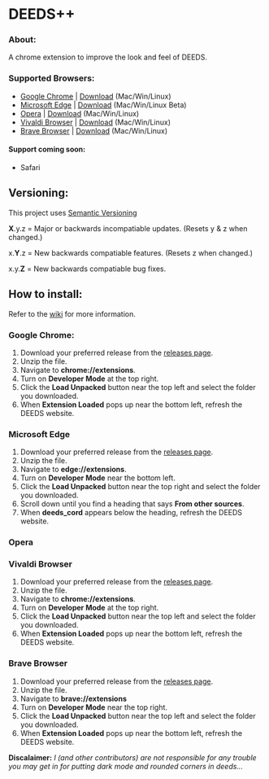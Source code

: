 # DEEDS++
### About:
A chrome extension to improve the look and feel of DEEDS.

### Supported Browsers:
- [Google Chrome](#google_chrome) | [Download](https://www.google.com.au/chrome/ "Download Google Chrome") (Mac/Win/Linux)
- [Microsoft Edge](#edge) | [Download](https://www.microsoft.com/en-us/edge "Download Microsoft Edge") (Mac/Win/Linux Beta)
- [Opera](#opera) | [Download](https://www.opera.com/download "Download Opera") (Mac/Win/Linux)
- [Vivaldi Browser](#vivaldi) | [Download](https://vivaldi.com/download/ "Download Vivaldi Browser") (Mac/Win/Linux)
- [Brave Browser](#brave) | [Download](https://brave.com/download/ "Download Brave Browser") (Mac/Win/Linux)
 
#### Support coming soon:
- Safari

## Versioning:
This project uses [Semantic Versioning](https://semver.org)

**X**.y.z = Major or backwards incompatiable updates. (Resets y & z when changed.) 

x.**Y**.z = New backwards compatiable features. (Resets z when changed.)

x.y.**Z** = New backwards compatiable bug fixes.
## How to install:
Refer to the [wiki](https://github.com/cgsdiscord/deeds-cord/wiki) for more information.

### Google Chrome: <a name="google_chrome"></a>
1) Download your preferred release from the [releases page](https://github.com/cgsdiscord/deeds-cord/releases).
2) Unzip the file.
3) Navigate to __chrome://extensions__. 
4) Turn on __Developer Mode__ at the top right.
5) Click the __Load Unpacked__ button near the top left and select the folder you downloaded.
6) When __Extension Loaded__ pops up near the bottom left, refresh the DEEDS website.


### Microsoft Edge <a name="edge"></a>
1) Download your preferred release from the [releases page](https://github.com/cgsdiscord/deeds-cord/releases).
2) Unzip the file.
3) Navigate to __edge://extensions__. 
4) Turn on __Developer Mode__ near the bottom left.
5) Click the __Load Unpacked__ button near the top right and select the folder you downloaded.
6) Scroll down until you find a heading that says __From other sources__.
8) When __deeds_cord__ appears below the heading, refresh the DEEDS website.

### Opera <a name="opera"></a>

### Vivaldi Browser <a name="vivaldi"></a>
1) Download your preferred release from the [releases page](https://github.com/cgsdiscord/deeds-cord/releases).
2) Unzip the file.
3) Navigate to __chrome://extensions__. 
4) Turn on __Developer Mode__ at the top right.
5) Click the __Load Unpacked__ button near the top left and select the folder you downloaded.
6) When __Extension Loaded__ pops up near the bottom left, refresh the DEEDS website.


### Brave Browser <a name="brave"></a>
1) Download your preferred release from the [releases page](https://github.com/cgsdiscord/deeds-cord/releases).
2) Unzip the file.
3) Navigate to __brave://extensions__ 
4) Turn on __Developer Mode__ near the top right.
5) Click the __Load Unpacked__ button near the top left and select the folder you downloaded.
6) When __Extension Loaded__ pops up near the bottom left, refresh the DEEDS website.


**Discalaimer:** *I (and other contributors) are not responsible for any trouble you may get in for putting dark mode and rounded corners in deeds...*
